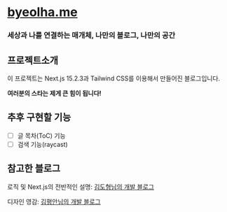 # [byeolha.me](https://byeolha.me)

### 세상과 나를 연결하는 매개체, 나만의 블로그, 나만의 공간

## 프로젝트소개

이 프로젝트는 Next.js 15.2.3과 Tailwind CSS를 이용해서 만들어진 블로그입니다.

**여러분의 스타는 제게 큰 힘이 됩니다!**

## 추후 구현할 기능

-   [ ] 글 목차(ToC) 기능
-   [ ] 검색 기능(raycast)

## 참고한 블로그

로직 및 Next.js의 전반적인 설명: [김도형님의 개발 블로그](https://d5br5.dev/blog)

디자인 영감: [김평안님의 개발 블로그](https://bepyan.me)
